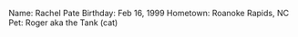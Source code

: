 Name: Rachel Pate
Birthday: Feb 16, 1999
Hometown: Roanoke Rapids, NC
Pet: Roger aka the Tank (cat) 